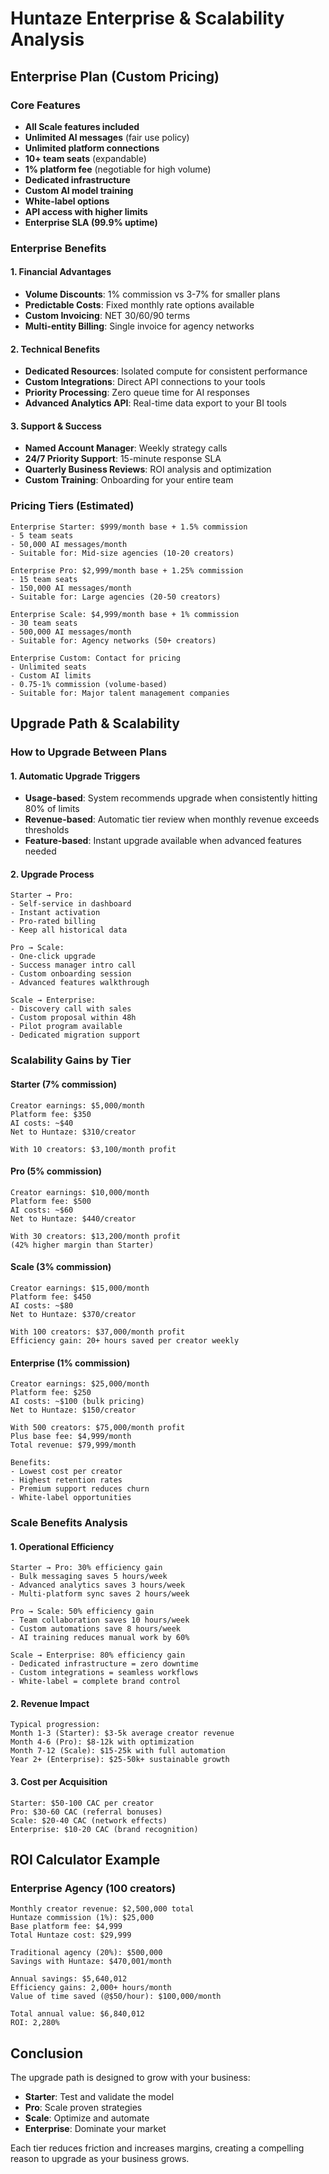 # Huntaze Enterprise & Scalability Analysis

## Enterprise Plan (Custom Pricing)

### Core Features
- **All Scale features included**
- **Unlimited AI messages** (fair use policy)
- **Unlimited platform connections**
- **10+ team seats** (expandable)
- **1% platform fee** (negotiable for high volume)
- **Dedicated infrastructure**
- **Custom AI model training**
- **White-label options**
- **API access with higher limits**
- **Enterprise SLA (99.9% uptime)**

### Enterprise Benefits

#### 1. Financial Advantages
- **Volume Discounts**: 1% commission vs 3-7% for smaller plans
- **Predictable Costs**: Fixed monthly rate options available
- **Custom Invoicing**: NET 30/60/90 terms
- **Multi-entity Billing**: Single invoice for agency networks

#### 2. Technical Benefits
- **Dedicated Resources**: Isolated compute for consistent performance
- **Custom Integrations**: Direct API connections to your tools
- **Priority Processing**: Zero queue time for AI responses
- **Advanced Analytics API**: Real-time data export to your BI tools

#### 3. Support & Success
- **Named Account Manager**: Weekly strategy calls
- **24/7 Priority Support**: 15-minute response SLA
- **Quarterly Business Reviews**: ROI analysis and optimization
- **Custom Training**: Onboarding for your entire team

### Pricing Tiers (Estimated)

```
Enterprise Starter: $999/month base + 1.5% commission
- 5 team seats
- 50,000 AI messages/month
- Suitable for: Mid-size agencies (10-20 creators)

Enterprise Pro: $2,999/month base + 1.25% commission
- 15 team seats
- 150,000 AI messages/month
- Suitable for: Large agencies (20-50 creators)

Enterprise Scale: $4,999/month base + 1% commission
- 30 team seats
- 500,000 AI messages/month
- Suitable for: Agency networks (50+ creators)

Enterprise Custom: Contact for pricing
- Unlimited seats
- Custom AI limits
- 0.75-1% commission (volume-based)
- Suitable for: Major talent management companies
```

## Upgrade Path & Scalability

### How to Upgrade Between Plans

#### 1. Automatic Upgrade Triggers
- **Usage-based**: System recommends upgrade when consistently hitting 80% of limits
- **Revenue-based**: Automatic tier review when monthly revenue exceeds thresholds
- **Feature-based**: Instant upgrade available when advanced features needed

#### 2. Upgrade Process
```
Starter → Pro:
- Self-service in dashboard
- Instant activation
- Pro-rated billing
- Keep all historical data

Pro → Scale:
- One-click upgrade
- Success manager intro call
- Custom onboarding session
- Advanced features walkthrough

Scale → Enterprise:
- Discovery call with sales
- Custom proposal within 48h
- Pilot program available
- Dedicated migration support
```

### Scalability Gains by Tier

#### Starter (7% commission)
```
Creator earnings: $5,000/month
Platform fee: $350
AI costs: ~$40
Net to Huntaze: $310/creator

With 10 creators: $3,100/month profit
```

#### Pro (5% commission)
```
Creator earnings: $10,000/month
Platform fee: $500
AI costs: ~$60
Net to Huntaze: $440/creator

With 30 creators: $13,200/month profit
(42% higher margin than Starter)
```

#### Scale (3% commission)
```
Creator earnings: $15,000/month
Platform fee: $450
AI costs: ~$80
Net to Huntaze: $370/creator

With 100 creators: $37,000/month profit
Efficiency gain: 20+ hours saved per creator weekly
```

#### Enterprise (1% commission)
```
Creator earnings: $25,000/month
Platform fee: $250
AI costs: ~$100 (bulk pricing)
Net to Huntaze: $150/creator

With 500 creators: $75,000/month profit
Plus base fee: $4,999/month
Total revenue: $79,999/month

Benefits:
- Lowest cost per creator
- Highest retention rates
- Premium support reduces churn
- White-label opportunities
```

### Scale Benefits Analysis

#### 1. Operational Efficiency
```
Starter → Pro: 30% efficiency gain
- Bulk messaging saves 5 hours/week
- Advanced analytics saves 3 hours/week
- Multi-platform sync saves 2 hours/week

Pro → Scale: 50% efficiency gain
- Team collaboration saves 10 hours/week
- Custom automations save 8 hours/week
- AI training reduces manual work by 60%

Scale → Enterprise: 80% efficiency gain
- Dedicated infrastructure = zero downtime
- Custom integrations = seamless workflows
- White-label = complete brand control
```

#### 2. Revenue Impact
```
Typical progression:
Month 1-3 (Starter): $3-5k average creator revenue
Month 4-6 (Pro): $8-12k with optimization
Month 7-12 (Scale): $15-25k with full automation
Year 2+ (Enterprise): $25-50k+ sustainable growth
```

#### 3. Cost per Acquisition
```
Starter: $50-100 CAC per creator
Pro: $30-60 CAC (referral bonuses)
Scale: $20-40 CAC (network effects)
Enterprise: $10-20 CAC (brand recognition)
```

## ROI Calculator Example

### Enterprise Agency (100 creators)
```
Monthly creator revenue: $2,500,000 total
Huntaze commission (1%): $25,000
Base platform fee: $4,999
Total Huntaze cost: $29,999

Traditional agency (20%): $500,000
Savings with Huntaze: $470,001/month

Annual savings: $5,640,012
Efficiency gains: 2,000+ hours/month
Value of time saved (@$50/hour): $100,000/month

Total annual value: $6,840,012
ROI: 2,280%
```

## Conclusion

The upgrade path is designed to grow with your business:
- **Starter**: Test and validate the model
- **Pro**: Scale proven strategies
- **Scale**: Optimize and automate
- **Enterprise**: Dominate your market

Each tier reduces friction and increases margins, creating a compelling reason to upgrade as your business grows.